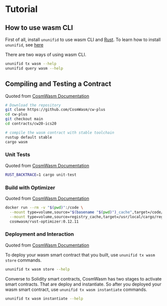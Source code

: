 # Tutorial

## How to use wasm CLI

First of all, install `ununifid` to use wasm CLI and [Rust](https://www.rust-lang.org/tools/install). To learn how to install `ununifid`, see [here](../cli-introduction/)

There are two ways of using wasm CLI.

```bash
ununifid tx wasm --help
ununifid query wasm --help
```

## Compiling and Testing a Contract

Quoted from [CosmWasm Documentation](https://docs.cosmwasm.com/docs/getting-started/compile-contract)

```bash
# Download the repository
git clone https://github.com/CosmWasm/cw-plus
cd cw-plus
git checkout main
cd contracts/cw20-ics20

# compile the wasm contract with stable toolchain
rustup default stable
cargo wasm
```

### Unit Tests

Quoted from [CosmWasm Documentation](https://docs.cosmwasm.com/docs/getting-started/compile-contract)

```bash
RUST_BACKTRACE=1 cargo unit-test
```

### Build with Optimizer

Quoted from [CosmWasm Documentation](https://docs.cosmwasm.com/docs/getting-started/compile-contract)

```bash
docker run --rm -v "$(pwd)":/code \
  --mount type=volume,source="$(basename "$(pwd)")_cache",target=/code/target \
  --mount type=volume,source=registry_cache,target=/usr/local/cargo/registry \
  cosmwasm/rust-optimizer:0.12.11
```

### Deployment and Interaction

Quoted from [CosmWasm Documentation](https://docs.cosmwasm.com/docs/getting-started/compile-contract)

To deploy your wasm smart contract that you built, use `ununifid tx wasm store` commands.

```bash
ununifid tx wasm store --help
```

Converse to Solidity smart contracts, CosmWasm has two stages to activate smart contracts. That are deploy and instantiate. So after you deployed your wasm smart contract, use `ununifid tx wasm instantiate` commands.

```bash
ununifid tx wasm instantiate --help
```
